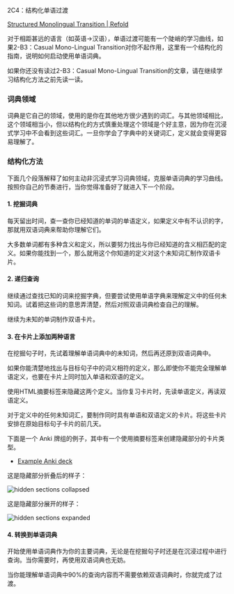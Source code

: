 2C4：结构化单语过渡

[Structured Monolingual Transition | Refold](https://refold.la/roadmap/stage-2/c/structured-monolingual-transition)

对于相距甚远的语言（如英语→汉语），单语过渡可能有一个陡峭的学习曲线，如果2-B3：Casual Mono-Lingual Transition对你不起作用，这里有一个结构化的指南，说明如何启动使用单语词典。

如果你还没有读过2-B3：Casual Mono-Lingual Transition的文章，请在继续学习结构化方法之前先读一读。

### 词典领域

词典是它自己的领域，使用的是你在其他地方很少遇到的词汇。与其他领域相比，这个领域相当小，但以结构化的方式慎重处理这个领域是个好主意，因为你在沉浸式学习中不会看到这些词汇。一旦你学会了字典中的关键词汇，定义就会变得更容易理解了。

### 结构化方法

下面几个段落解释了如何主动非沉浸式学习词典领域，克服单语词典的学习曲线。按照你自己的节奏进行，当你觉得准备好了就进入下一个阶段。

#### 1. 挖掘词典

每天留出时间，查一查你已经知道的单词的单语定义，如果定义中有不认识的字，那就用双语词典来帮助你理解它们。

大多数单词都有多种含义和定义，所以要努力找出与你已经知道的含义相匹配的定义。如果你能找到一个，那么就用这个你知道的定义对这个未知词汇制作双语卡片。

#### 2. 递归查询

继续通过查找已知的词来挖掘字典，但要尝试使用单语字典来理解定义中的任何未知词。试着把这些词的意思弄清楚，然后对照双语词典检查自己的理解。

继续为未知的单词制作双语卡片。

#### 3. 在卡片上添加两种语言

在挖掘句子时，先试着理解单语词典中的未知词，然后再还原到双语词典中。

如果你能清楚地找出与目标句子中的词义相符的定义，那么即使你不能完全理解单语定义，也要在卡片上同时加入单语和双语的定义。

使用HTML摘要标签来隐藏这两个定义。当你复习卡片时，先读单语定义，再读双语定义。

对于定义中的任何未知词汇，要制作同时具有单语和双语定义的卡片。将这些卡片安排在原始目标句子卡片的前几天。

下面是一个 Anki 牌组的例子，其中有一个使用摘要标签来创建隐藏部分的卡片类型。

- [Example Anki deck](https://drive.google.com/file/d/1oRTHZ3LCQrjLeieIGjQ6qN8ljONJ1gd3/view?usp=sharing)

这是隐藏部分折叠后的样子：

![hidden sections collapsed](https://refold.la/static/11aa53a0989ddb854b09d29bee7cc0ca/2ece4/hidden-sections-collapsed.png)

这是隐藏部分展开的样子：

![hidden sections expanded](https://refold.la/static/74c283556685ed5fde3c88740ffa125e/5b158/hidden-sections-expanded.png)

#### 4. 转换到单语词典

开始使用单语词典作为你的主要词典，无论是在挖掘句子时还是在沉浸过程中进行查询。当你需要时，再使用双语词典也无妨。

当你能理解单语词典中90%的查询内容而不需要依赖双语词典时，你就完成了过渡。